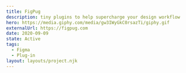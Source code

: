 ```yaml
---
title: FigPug
description: tiny plugins to help supercharge your design workflow
hero: https://media.giphy.com/media/gw3IWyGkC0rsazTi/giphy.gif
externalUrl: https://figpug.com
date: 2020-09-09
state: Active
tags:
  - Figma
  - Plug-in
layout: layouts/project.njk
---
```

